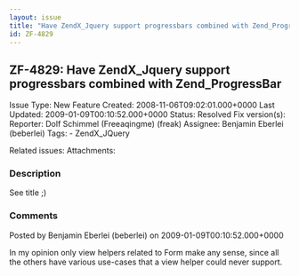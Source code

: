 ```yaml
---
layout: issue
title: "Have ZendX_Jquery support progressbars combined with Zend_ProgressBar"
id: ZF-4829
---
```


ZF-4829: Have ZendX\_Jquery support progressbars combined with Zend\_ProgressBar
--------------------------------------------------------------------------------

 Issue Type: New Feature Created: 2008-11-06T09:02:01.000+0000 Last Updated: 2009-01-09T00:10:52.000+0000 Status: Resolved Fix version(s): 
 Reporter:  Dolf Schimmel (Freeaqingme) (freak)  Assignee:  Benjamin Eberlei (beberlei)  Tags: - ZendX\_JQuery
 
 Related issues: 
 Attachments: 
### Description

See title ;)

 

 

### Comments

Posted by Benjamin Eberlei (beberlei) on 2009-01-09T00:10:52.000+0000

In my opinion only view helpers related to Form make any sense, since all the others have various use-cases that a view helper could never support.

 

 